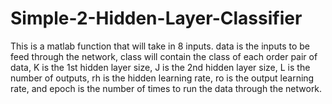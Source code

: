 # Simple-2-Hidden-Layer-Classifier
This is a matlab function that will take in 8 inputs. data is the inputs to be feed through the network, class will contain the class of each order pair of data, K is the 1st hidden layer size, J is the 2nd hidden layer size, L is the number of outputs, rh is the hidden learning rate, ro is the output learning rate, and epoch is the number of times to run the data through the network.

